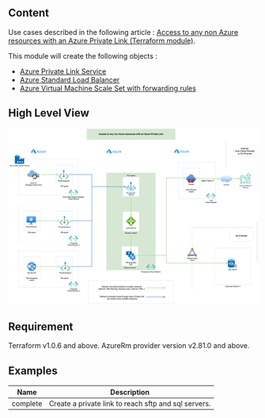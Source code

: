 Content
-----
Use cases described in the following article : [Access to any non Azure resources with an Azure Private Link (Terraform module)](https://medium.com/@jamesdld23/access-to-any-non-azure-resources-with-an-azure-private-link-b6129992dad9).

This module will create the following objects : 

- [Azure Private Link Service](https://docs.microsoft.com/en-us/azure/private-link/private-link-service-overview?WT.mc_id=AZ-MVP-5003548)
- [Azure Standard Load Balancer](https://docs.microsoft.com/en-us/azure/private-link/create-private-link-service-portal?WT.mc_id=AZ-MVP-5003548#create-an-internal-load-balancer)
- [Azure Virtual Machine Scale Set with forwarding rules](https://docs.microsoft.com/en-us/azure/data-factory/tutorial-managed-virtual-network-on-premise-sql-server?WT.mc_id=AZ-MVP-5003548#creating-forwarding-rule-to-endpoint)


High Level View
-----
![alt text](https://github.com/JamesDLD/terraform-azurerm-Az-PrivateLinkForNonAzureResources/blob/main/image/hlv.png?raw=true)


Requirement
-----
Terraform v1.0.6 and above. 
AzureRm provider version v2.81.0 and above.


Examples
-----
| Name | Description |
|------|-------------|
| complete | Create a private link to reach sftp and sql servers. |

